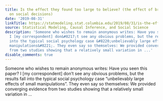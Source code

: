 ```yaml
---
title: Is the effect they found too large to believe? (the effect of breakfast macronutrients
  on social decisions)
date: '2019-08-31'
linkTitle: https://statmodeling.stat.columbia.edu/2019/08/31/is-the-effect-they-found-too-large-to-believe-the-effect-of-breakfast-micronutrients-on-social-decisions/
source: Statistical Modeling, Causal Inference, and Social Science
description: 'Someone who wishes to remain anonymous writes: Have you seen this paper?
  I [my correspondent] don&#8217;t see any obvious problems, but the results fall
  into the typical social psychology case &#8220;unbelievably large effects of small
  manipulations&#8221;. They even say so themselves: We provided converging evidence
  from two studies showing that a relatively small variation in ...'
disable_comments: true
---
```

Someone who wishes to remain anonymous writes: Have you seen this paper? I [my correspondent] don&#8217;t see any obvious problems, but the results fall into the typical social psychology case &#8220;unbelievably large effects of small manipulations&#8221;. They even say so themselves: We provided converging evidence from two studies showing that a relatively small variation in ...